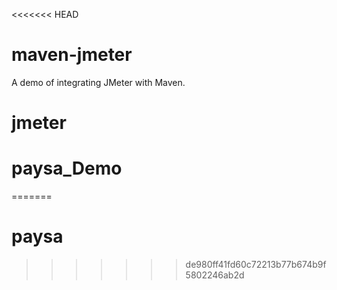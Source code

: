 <<<<<<< HEAD
# maven-jmeter
A demo of integrating JMeter with Maven.
# jmeter
# paysa_Demo
=======
# paysa
>>>>>>> de980ff41fd60c72213b77b674b9f5802246ab2d
